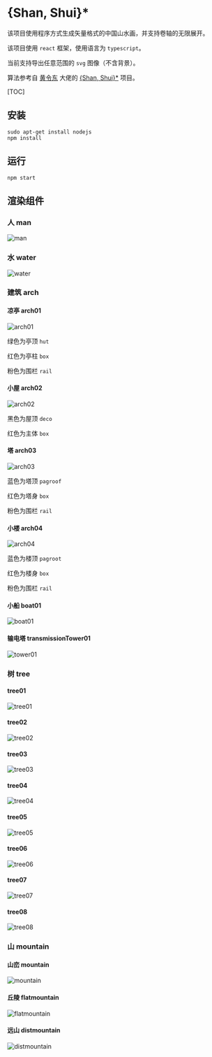 # {Shan, Shui}\*

该项目使用程序方式生成矢量格式的中国山水画，并支持卷轴的无限展开。

该项目使用 `react` 框架，使用语言为 `typescript`。

当前支持导出任意范围的 `svg` 图像（不含背景）。

算法参考自 [黄令东](https://github.com/LingDong-) 大佬的 [{Shan, Shui}\*](https://github.com/LingDong-/shan-shui-inf/blob/master/README.md#shan-shui)  项目。

[TOC]

## 安装

```shell
sudo apt-get install nodejs
npm install
```

## 运行

```shell
npm start
```

## 渲染组件

### 人 man

![man](img\man.png)

### 水 water

![water](img\water.png)

### 建筑 arch

#### 凉亭 arch01

![arch01](img\arch\arch01.png)

绿色为亭顶 `hut`

红色为亭柱 `box`

粉色为围栏 `rail`

#### 小屋 arch02

![arch02](img\arch\arch02.png)

黑色为屋顶 `deco`

红色为主体 `box`

#### 塔 arch03

![arch03](img\arch\arch03.png)

蓝色为塔顶 `pagroof`

红色为塔身 `box`

粉色为围栏 `rail`

#### 小楼 arch04

![arch04](img\arch\arch04.png)

蓝色为楼顶 `pagroot`

红色为楼身 `box`

粉色为围栏 `rail`

#### 小船 boat01

![boat01](img\arch\boat01.png)

#### 输电塔 transmissionTower01

![tower01](img\arch\tower01.png)

### 树 tree

#### tree01

![tree01](img\tree\tree01.png)

#### tree02

![tree02](img\tree\tree02.png)

#### tree03

![tree03](img\tree\tree03.png)

#### tree04

![tree04](img\tree\tree04.png)

#### tree05

![tree05](img\tree\tree05.png)

#### tree06

![tree06](img\tree\tree06.png)

#### tree07

![tree07](img\tree\tree07.png)

#### tree08

![tree08](img\tree\tree08.png)

### 山 mountain

#### 山峦 mountain

![mountain](img\mountain.png)

#### 丘陵 flatmountain

![flatmountain](img\flatmountain.png)

#### 远山 distmountain

![distmountain](img\distmountain.png)

